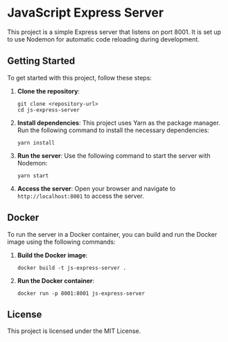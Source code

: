 # JavaScript Express Server

This project is a simple Express server that listens on port 8001. It is set up to use Nodemon for automatic code reloading during development.

## Getting Started

To get started with this project, follow these steps:

1. **Clone the repository**:
   ```
   git clone <repository-url>
   cd js-express-server
   ```

2. **Install dependencies**:
   This project uses Yarn as the package manager. Run the following command to install the necessary dependencies:
   ```
   yarn install
   ```

3. **Run the server**:
   Use the following command to start the server with Nodemon:
   ```
   yarn start
   ```

4. **Access the server**:
   Open your browser and navigate to `http://localhost:8001` to access the server.

## Docker

To run the server in a Docker container, you can build and run the Docker image using the following commands:

1. **Build the Docker image**:
   ```
   docker build -t js-express-server .
   ```

2. **Run the Docker container**:
   ```
   docker run -p 8001:8001 js-express-server
   ```

## License

This project is licensed under the MIT License.